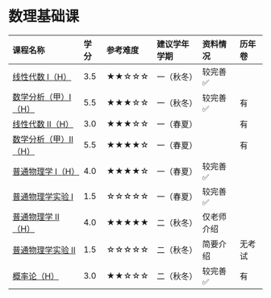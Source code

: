 # 数理基础课

<style>
.md-typeset table:not([class]) th {
    min-width: 1em;
}
</style>

<div style="text-align: center" markdown="1">

|课程名称|学分|参考难度|建议学年学期|资料情况|历年卷|
|:--|:--|:--|:--|:--|:--|
|[线性代数 Ⅰ（H）](linear_algebra1/)|3.5|★★☆☆☆|一（秋冬）|较完善✅||
|[数学分析（甲）Ⅰ（H）](math_analysis1/)|5.5|★★★☆☆|一（秋冬）|较完善✅|有|
|[线性代数 Ⅱ（H）](linear_algebra2/)|3.0|★★★☆☆|一（春夏）||有|
|[数学分析（甲）Ⅱ（H）](math_analysis2/)|5.5|★★★★☆|一（春夏）||有|
|[普通物理学 Ⅰ（H）](physics1/)|4.0|★★★★☆|一（春夏）|较完善✅||
|[普通物理学实验 Ⅰ](physics_experiment1/)|1.5|☆☆☆☆☆|一（春夏）|较完善✅||
|[普通物理学 Ⅱ（H）](physics2/)|4.0|★★★★★|二（秋冬）|仅老师介绍||
|[普通物理学实验 Ⅱ](physics_experiment2/)|1.5|☆☆☆☆☆|二（秋冬）|简要介绍|无考试|
|[概率论（H）](probability/)|3.0|★★☆☆☆|二（秋冬）|较完善✅|有|

</div>
